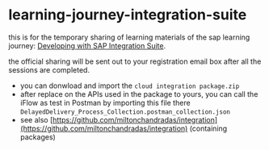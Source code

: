 # learning-journey-integration-suite
this is for the temporary sharing of learning materials of the sap learning journey: [Developing with SAP Integration Suite](https://learning.sap.com/learning-journey/developing-with-sap-integration-suite). 

the official sharing will be sent out to your registration email box after all the sessions are completed.


- you can donwload and import the `cloud integration package.zip`
- after replace on the APIs used in the package to yours, you can call the iFlow as test in Postman by importing this file there `DelayedDelivery_Process_Collection.postman_collection.json`
- see also [https://github.com/miltonchandradas/integration](https://github.com/miltonchandradas/integration) (containing packages)

